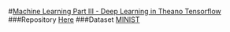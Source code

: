 #[Machine Learning Part III - Deep Learning in Theano Tensorflow](https://www.udemy.com/data-science-deep-learning-in-theano-tensorflow/learn/v4/t/lecture/4626396?start=0)
###Repository [Here](https://github.com/lazyprogrammer/machine_learning_examples/tree/master/ann_class2)
###Dataset [MINIST](http://www.kaggle.com/c/digit-recognizer)
